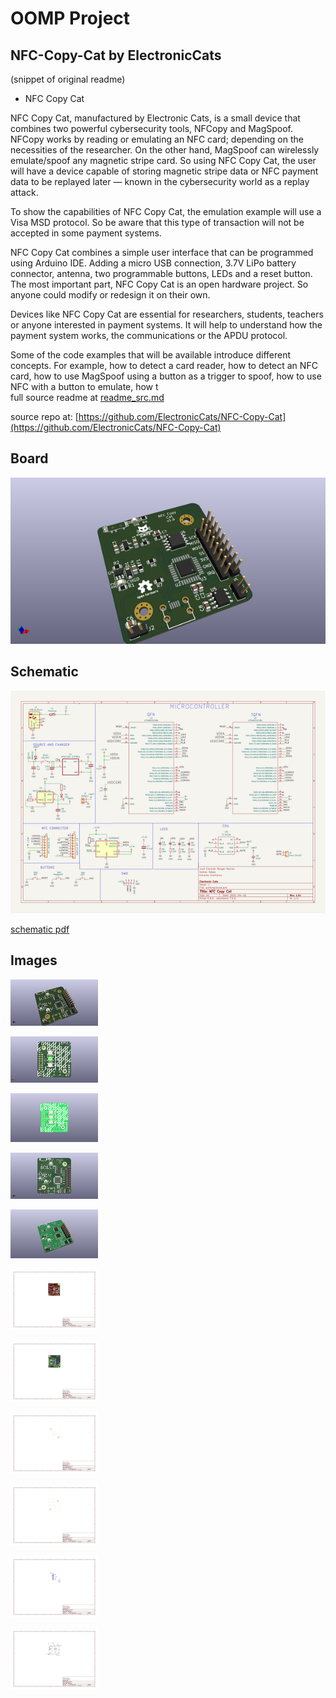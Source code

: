 # OOMP Project  
## NFC-Copy-Cat  by ElectronicCats  
  
(snippet of original readme)  
  
- NFC Copy Cat  
  
NFC Copy Cat, manufactured by Electronic Cats, is a small device that combines two powerful cybersecurity tools, NFCopy and MagSpoof. NFCopy works by reading or emulating an NFC card; depending on the necessities of the researcher. On the other hand, MagSpoof can wirelessly emulate/spoof any magnetic stripe card. So using NFC Copy Cat, the user will have a device capable of storing magnetic stripe data or NFC payment data to be replayed later — known in the cybersecurity world as a replay attack.   
  
To show the capabilities of NFC Copy Cat, the emulation example will use a Visa MSD protocol. So be aware that this type of transaction will not be accepted in some payment systems.  
  
NFC Copy Cat combines a simple user interface that can be programmed using Arduino IDE. Adding a micro USB connection, 3.7V LiPo battery connector, antenna, two programmable buttons, LEDs and a reset button. The most important part, NFC Copy Cat is an open hardware project. So anyone could modify or redesign it on their own.  
  
Devices like NFC Copy Cat are essential for researchers, students, teachers or anyone interested in payment systems. It will help to understand how the payment system works, the communications or the APDU protocol.   
  
Some of the code examples that will be available introduce different concepts. For example, how to detect a card reader, how to detect an NFC card, how to use MagSpoof using a button as a trigger to spoof, how to use NFC with a button to emulate, how t  
  full source readme at [readme_src.md](readme_src.md)  
  
source repo at: [https://github.com/ElectronicCats/NFC-Copy-Cat](https://github.com/ElectronicCats/NFC-Copy-Cat)  
## Board  
  
[![working_3d.png](working_3d_600.png)](working_3d.png)  
## Schematic  
  
[![working_schematic.png](working_schematic_600.png)](working_schematic.png)  
  
[schematic pdf](working_schematic.pdf)  
## Images  
  
[![working_3d.png](working_3d_140.png)](working_3d.png)  
  
[![working_3d_back.png](working_3d_back_140.png)](working_3d_back.png)  
  
[![working_3D_bottom.png](working_3D_bottom_140.png)](working_3D_bottom.png)  
  
[![working_3d_front.png](working_3d_front_140.png)](working_3d_front.png)  
  
[![working_3D_top.png](working_3D_top_140.png)](working_3D_top.png)  
  
[![working_assembly_page_01.png](working_assembly_page_01_140.png)](working_assembly_page_01.png)  
  
[![working_assembly_page_02.png](working_assembly_page_02_140.png)](working_assembly_page_02.png)  
  
[![working_assembly_page_03.png](working_assembly_page_03_140.png)](working_assembly_page_03.png)  
  
[![working_assembly_page_04.png](working_assembly_page_04_140.png)](working_assembly_page_04.png)  
  
[![working_assembly_page_05.png](working_assembly_page_05_140.png)](working_assembly_page_05.png)  
  
[![working_assembly_page_06.png](working_assembly_page_06_140.png)](working_assembly_page_06.png)  
